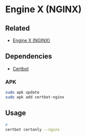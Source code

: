 # Engine X (NGINX)

## Related

- [Engine X (NGINX)](/nginx/README.md)

## Dependencies

- [Certbot](/certbot/README.md#cli)

### APK

```sh
sudo apk update
sudo apk add certbot-nginx
```

## Usage

```sh
#
certbot certonly --nginx
```
